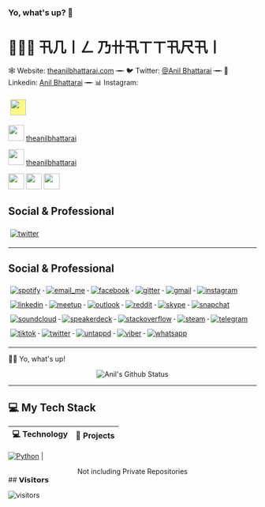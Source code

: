 ### Yo, what's up? 👋
# 👨🏻‍💻 卂几丨ㄥ 乃卄卂ㄒㄒ卂尺卂丨

<p align="center" body>
         
🕸 Website: <a href="https://theanilbhattarai.com" target="_blank">theanilbhattarai.com</a> ╼╾ 🐦 Twitter: <a href="https://twitter.nikolavinci.com" target="_blank">@Anil Bhattarai</a> ╼╾ 🔗 Linkedin: <a href="https://linkedin.com/nikolavinci" target="_blank">Anil Bhattarai</a> ╼╾ 📊 Instagram: 

</p>

<a href="https://facebook.com/theanilbhattarai">
         <img height="32" width="32" style="vertical-align:top; margin:6px 4px; background-color:#fff888" src="https://cdn.jsdelivr.net/npm/simple-icons@v3/icons/facebook.svg" />
      </a>
                               
<img height="32" width="32" src="https://cdn.jsdelivr.net/npm/simple-icons@v3/icons/facebook.svg" /> <a href="https://facebook.com/theanilbhattarai" target="_blank">theanilbhattarai</a>

<img height="32" width="32" src="https://unpkg.com/simple-icons@v3/icons/instagram.svg" /> <a href="https://instagram.com/theanilbhattarai" target="_blank">theanilbhattarai</a>

<img height="32" width="32" src="https://unpkg.com/simple-icons@v3/icons/linkedin.svg" />

<img height="32" width="32" src="https://cdn.jsdelivr.net/npm/simple-icons@v3/icons/github.svg" />

<img height="32" width="32" src="https://unpkg.com/simple-icons@v3/icons/spotify.svg" />


## Social & Professional 
<p align="left">

  <a href="#">
    <img src="https://github.com/MikeCodesDotNET/ColoredBadges/tree/master/svg/social/twitter.svg" alt="twitter" style="vertical-align:top; margin:6px 4px">
  </a>    
  
</p>


---


## Social & Professional 
<p align="left">
  <a href="#">
    <img src="https://unpkg.com/simple-icons@v3/icons/spotify.svg" alt="spotify" style="vertical-align:top; margin:6px 4px">
  </a>  

  <a href="#">
    <img src="svg/social/email_me.svg" alt="email_me" style="vertical-align:top; margin:6px 4px">
  </a>  
  
  <a href="https://facebook.com/theanilbhattarai">
    <img src="https://cdn.jsdelivr.net/npm/simple-icons@v3/icons/facebook.svg" alt="facebook" style="vertical-align:top; margin:6px 4px">
  </a>  

  <a href="#">
    <img src="svg/social/gitter.svg" alt="gitter" style="vertical-align:top; margin:6px 4px">
  </a>  

  <a href="#">
    <img src="svg/social/gmail.svg" alt="gmail" style="vertical-align:top; margin:6px 4px">
  </a>  

  <a href="#">
    <img src="https://unpkg.com/simple-icons@v3/icons/instagram.svg" alt="instagram" style="vertical-align:top; margin:6px 4px">
  </a>  

  <a href="#">
    <img src="https://unpkg.com/simple-icons@v3/icons/linkedin.svg" alt="linkedin" style="vertical-align:top; margin:6px 4px">
  </a>  

  <a href="#">
    <img src="svg/social/meetup.svg" alt="meetup" style="vertical-align:top; margin:6px 4px">
  </a>  

  <a href="#">
    <img src="svg/social/outlook.svg" alt="outlook" style="vertical-align:top; margin:6px 4px">
  </a>  

  <a href="#">
    <img src="https://unpkg.com/simple-icons@v3/icons/reddit.svg" alt="reddit" style="vertical-align:top; margin:6px 4px">
  </a>  

  <a href="#">
    <img src="https://unpkg.com/simple-icons@v3/icons/skype.svg" alt="skype" style="vertical-align:top; margin:6px 4px">
  </a>  

  <a href="#">
    <img src="https://unpkg.com/simple-icons@v3/icons/snapchat.svg" alt="snapchat" style="vertical-align:top; margin:6px 4px">
  </a>  

  <a href="#">
    <img src="https://unpkg.com/simple-icons@v3/icons/soundcloud.svg" alt="soundcloud" style="vertical-align:top; margin:6px 4px">
  </a>  

  <a href="#">
    <img src="svg/social/speakerdeck.svg" alt="speakerdeck" style="vertical-align:top; margin:6px 4px">
  </a>    <a href="#">
    <img src="svg/social/stackoverflow.svg" alt="stackoverflow" style="vertical-align:top; margin:6px 4px">
  </a>    <a href="#">
    <img src="svg/social/steam.svg" alt="steam" style="vertical-align:top; margin:6px 4px">
  </a>    <a href="#">
    <img src="https://unpkg.com/simple-icons@v3/icons/telegram.svg" alt="telegram" style="vertical-align:top; margin:6px 4px">
  </a>    <a href="#">
    <img src="https://unpkg.com/simple-icons@v3/icons/tiktok.svg" alt="tiktok" style="vertical-align:top; margin:6px 4px">
  </a>    <a href="#">
    <img src="https://unpkg.com/simple-icons@v3/icons/twitter.svg" alt="twitter" style="vertical-align:top; margin:6px 4px">
  </a>    <a href="#">
    <img src="https://unpkg.com/simple-icons@v3/icons/untappd.svg" alt="untappd" style="vertical-align:top; margin:6px 4px">
  </a>    <a href="#">
    <img src="https://unpkg.com/simple-icons@v3/icons/viber.svg" alt="viber" style="vertical-align:top; margin:6px 4px">
  </a>    <a href="#">
    <img src="svg/social/whatsapp.svg" alt="whatsapp" style="vertical-align:top; margin:6px 4px">
  </a>  

</p>

--- 

👋🏼 Yo, what's up! 

<div align = "center">

![Anil's Github Status](https://github-readme-stats.vercel.app/api?username=theanilbhattarai&show_icons=true&title_color=3793c4&icon_color=ffbb00&text_color=ffffff&bg_color=000000)

<hr>

</div>

## 💻 My Tech Stack

<!-- START OF PROFILE STACK, DO NOT REMOVE -->
| 💻 **Technology** | 🚀 **Projects** |
|-|-|

[![Python](https://img.shields.io/static/v1?label=&message=Python&color=3C78A9&logo=python&logoColor=white)](https://www.python.org/) | 

<!-- END OF PROFILE STACK, DO NOT REMOVE -->

<div align="center">
    Not including Private Repositories
</div>

</body>
</div>
## 𝗩𝗶𝘀𝗶𝘁𝗼𝗿𝘀

![visitors](https://visitor-badge.glitch.me/badge?page_id=theanilbhattarai)

</body>
</html>

